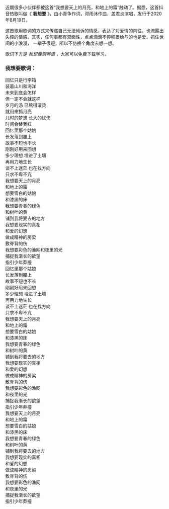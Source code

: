 

近期很多小伙伴都被这首“我想要天上的月亮，和地上的霜”触动了。据悉，这首抖音热歌叫做《 **我想要**
》，由小青争作词，邓雨沐作曲，盖君炎演唱，发行于2020年8月19日。

这首歌用歌词的方式来传递自己无法倾诉的情感，表达了对爱情的向往，也流露出失控的情感。其实，任何事都有双面性，点点滴滴不停积累给与的也是爱。抓住世间的小浪漫，
一辈子很短，所以不仿换个角度去想一想。

歌词下方是 _我想要钢琴谱_ ，大家可以免费下载学习。

### 我想要歌词：

回忆只是行李箱  
装着山川和海洋  
未来到底会怎样  
但一定不会就这样  
岁月的汤 已熬得滚烫  
就用来抓月亮  
儿时的梦想 长大的忧伤  
时间会替我扛  
回忆里那个姑娘  
长发落到腰上  
故事不短也不长  
刚刚好用来回想  
多少理想 埋进了土壤  
再用力地生长  
谈不上迷茫 也在找方向  
只求不卑不亢  
我想要天上的月亮  
和地上的霜  
想要雪白的姑娘  
和漆黑的床  
我想要青春的绿色  
和树叶的黄  
铺到我将要去的地方  
我想要现实的真相  
和爱的幻想  
做成精神的房梁  
敷脊背的伤  
我想要彩色的渔网和夜里的光  
捕捉我渐长的欲望  
指引少年莽撞  
回忆里那个姑娘  
长发落到腰上  
故事不短也不长  
刚刚好用来回想  
多少理想 埋进了土壤  
再用力地生长  
谈不上迷茫 也在找方向  
只求不卑不亢  
我想要天上的月亮  
和地上的霜  
想要雪白的姑娘  
和漆黑的床  
我想要青春的绿色  
和树叶的黄  
铺到我将要去的地方  
我想要现实的真相  
和爱的幻想  
做成精神的房梁  
敷脊背的伤  
我想要彩色的渔网  
和夜里的光  
捕捉我渐长的欲望  
指引少年莽撞  
我想要天上的月亮  
和地上的霜  
想要雪白的姑娘  
和漆黑的床  
我想要青春的绿色  
和树叶的黄  
铺到我将要去的地方  
我想要现实的真相  
和爱的幻想  
做成精神的房梁  
敷脊背的伤  
我想要彩色的渔网  
和夜里的光  
捕捉我渐长的欲望  
指引少年莽撞

